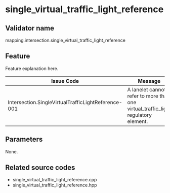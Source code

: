 # single_virtual_traffic_light_reference

## Validator name

mapping.intersection.single_virtual_traffic_light_reference

## Feature

Feature explanation here.

| Issue Code                                          | Message                                                                           | Severity | Primitive | Description                                                                       | Approach                                                  |
| --------------------------------------------------- | --------------------------------------------------------------------------------- | -------- | --------- | --------------------------------------------------------------------------------- | --------------------------------------------------------- |
| Intersection.SingleVirtualTrafficLightReference-001 | A lanelet cannot refer to more than one virtual_traffic_light regulatory element. | Error    | Lanelet   | A lanelet can only have one virtual_traffic_light regulatory element to refer to. | Remove the reference to redundant virtual_traffic_lights. |

## Parameters

None.

## Related source codes

- single_virtual_traffic_light_reference.cpp
- single_virtual_traffic_light_reference.hpp
